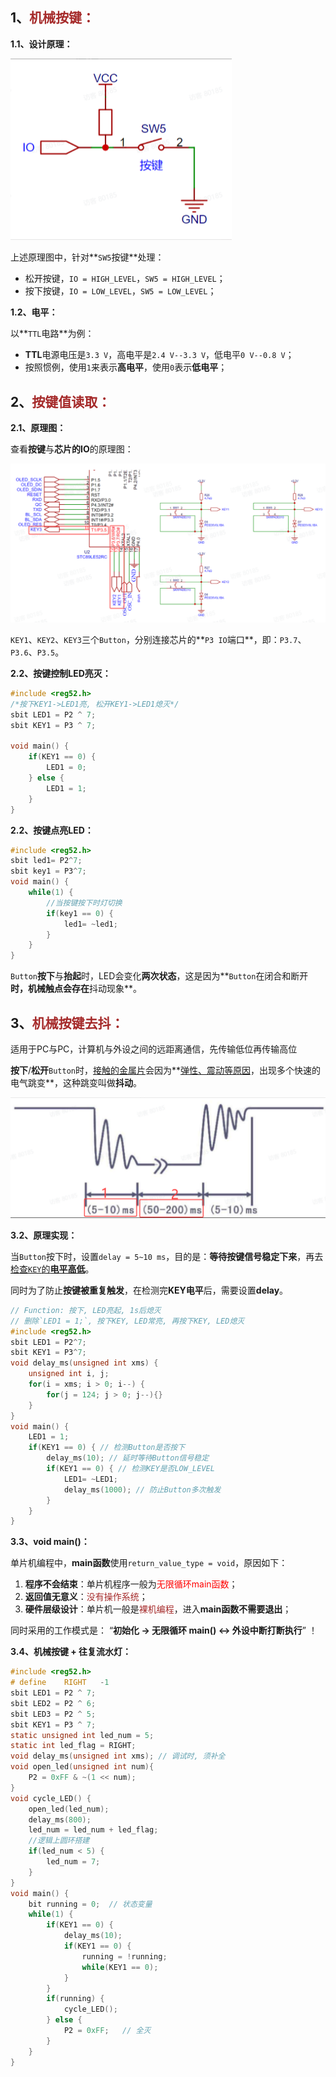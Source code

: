 ## 1、<span style="color:brown">机械按键：</span>

**1.1、设计原理：**

<img src="https://raw.githubusercontent.com/root-bine/image/main/Typora-image/Button01.png" alt="image-20250911144008294" style="zoom:50%;" />

上述原理图中，针对**`SW5`按键**处理：

- 松开按键，`IO = HIGH_LEVEL`，`SW5 = HIGH_LEVEL`；
- 按下按键，`IO = LOW_LEVEL`，`SW5 = LOW_LEVEL`；

**1.2、电平：**

以**`TTL`电路**为例：

- **TTL**电源电压是`3.3 V`，高电平是`2.4 V--3.3 V`，低电平`0 V--0.8 V`；
- 按照惯例，使用`1`来表示**高电平**，使用`0`表示**低电平**；



## 2、<span style="color:brown">按键值读取：</span>

**2.1、原理图：**

查看**按键**与**芯片的IO**的原理图：

<img src="https://raw.githubusercontent.com/root-bine/image/main/Typora-image/Button02.png" alt="image-20250911145045995" style="zoom:50%;" />

`KEY1`、`KEY2`、`KEY3`三个`Button`，分别连接芯片的**`P3 IO`端口**，即：`P3.7`、`P3.6`、`P3.5`。

**2.2、按键控制LED亮灭：**

```c
#include <reg52.h>
/*按下KEY1->LED1亮, 松开KEY1->LED1熄灭*/
sbit LED1 = P2 ^ 7;
sbit KEY1 = P3 ^ 7;

void main() {
	if(KEY1 == 0) {
		LED1 = 0;
	} else {
		LED1 = 1;
	}
}
```

**2.2、按键点亮LED：**

```c
#include <reg52.h>
sbit led1= P2^7;         
sbit key1 = P3^7;
void main() {
    while(1) {
        //当按键按下时灯切换
        if(key1 == 0) {
            led1= ~led1;
        }
    }                
}
```

`Button`**按下**与**抬起**时，LED会变化**两次状态**，这是因为**`Button`在闭合和断开**时，**机械触点**会存在**抖动现象**。



## 3、<span style="color:brown">机械按键去抖：</span>

适用于PC与PC，计算机与外设之间的远距离通信，先传输低位再传输高位

**按下**/**松开**`Button`时，<u>接触的金属片</u>会因为**<u>弹性、震动等原因</u>，出现多个快速的电气跳变**，这种跳变叫做**抖动**。

<img src="https://raw.githubusercontent.com/root-bine/image/main/Typora-image/Button03.png" alt="image-20250911153538817" style="zoom:50%;" />

**3.2、原理实现：**

当`Button`按下时，设置`delay = 5~10 ms`，目的是：**等待按键信号稳定下来**，再去<u>检查`KEY`的**电平高低**</u>。

同时为了防止**按键被重复触发**，在检测完**KEY电平**后，需要设置**delay**。

```c
// Function: 按下, LED亮起, 1s后熄灭
// 删除`LED1 = 1;`, 按下KEY, LED常亮, 再按下KEY, LED熄灭
#include <reg52.h>
sbit LED1 = P2^7;         
sbit KEY1 = P3^7;
void delay_ms(unsigned int xms) {
	unsigned int i, j;
  	for(i = xms; i > 0; i--) {
		for(j = 124; j > 0; j--){}
  	}
}
void main() {
    LED1 = 1;
	if(KEY1 == 0) { // 检测Button是否按下
		delay_ms(10); // 延时等待Button信号稳定
        if(KEY1 == 0) { // 检测KEY是否LOW_LEVEL
        	LED1= ~LED1;
            delay_ms(1000); // 防止Button多次触发
        }
    }                
}
```

**3.3、void main()：**

单片机编程中，**main函数**使用`return_value_type = void`，原因如下：

1. **程序不会结束**：单片机程序一般为<span style="color:red">无限循环main函数</span>；
2. **返回值无意义**：<span style="color:brown">没有操作系统</span>；
3. **硬件层级设计**：单片机一般是<span style="color:brown">裸机编程</span>，进入**main函数不需要退出**；

同时采用的工作模式是： “**初始化 → 无限循环 main() ↔ 外设中断打断执行**” ！

**3.4、机械按键 + 往复流水灯：**

```c
#include <reg52.h>
# define	RIGHT	-1
sbit LED1 = P2 ^ 7;
sbit LED2 = P2 ^ 6;
sbit LED3 = P2 ^ 5;
sbit KEY1 = P3 ^ 7;
static unsigned int led_num = 5;
static int led_flag = RIGHT;
void delay_ms(unsigned int xms); // 调试时, 须补全
void open_led(unsigned int num){
    P2 = 0xFF & ~(1 << num);
}
void cycle_LED() {
	open_led(led_num);
  	delay_ms(800);
  	led_num = led_num + led_flag;
  	//逻辑上圆环搭建
  	if(led_num < 5) {
		led_num = 7;
  	}
}
void main() {
	bit running = 0;  // 状态变量
	while(1) {
		if(KEY1 == 0) {
			delay_ms(10);
      		if(KEY1 == 0) {
				running = !running;
				while(KEY1 == 0);
      		}
    	}
		if(running) {
			cycle_LED();
    	} else {
      		P2 = 0xFF;   // 全灭
    	}
	}
}
```
